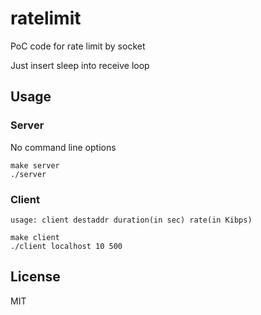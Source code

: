 # ratelimit

PoC code for rate limit by socket

Just insert sleep into receive loop

## Usage
### Server

No command line options

```
make server
./server
```

### Client

`usage: client destaddr duration(in sec) rate(in Kibps)`

```
make client
./client localhost 10 500
```

## License
MIT

